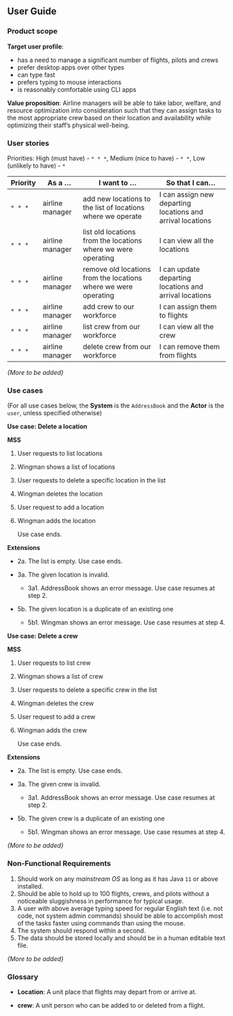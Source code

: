 ## User Guide

### Product scope

**Target user profile**:

* has a need to manage a significant number of flights, pilots and crews
* prefer desktop apps over other types
* can type fast
* prefers typing to mouse interactions
* is reasonably comfortable using CLI apps

**Value proposition**: Airline managers will be able to take labor, welfare, and resource optimization 
into consideration such that they can assign tasks to the most appropriate crew based on their location 
and availability while optimizing their staff’s physical well-being.

### User stories

Priorities: High (must have) - `* * *`, Medium (nice to have) - `* *`, Low (unlikely to have) - `*`

| Priority | As a …​                                    | I want to …​                     | So that I can…​                                                        |
| -------- |--------------------------------------------| ------------------------------ | ---------------------------------------------------------------------- |
| `* * *`  | airline manager    | add new locations to the list of locations where we operate         | I can assign new departing locations and arrival locations |
| `* * *`  | airline manager    | list old locations from the locations where we were operating       |    I can view all the locations    |
| `* * *`  | airline manager    | remove old locations from the locations where we were operating     | I can update departing locations and arrival locations |
| `* * *`  | airline manager    | add crew to our workforce     | I can assign them to flights |
| `* * *`  | airline manager    | list crew from our workforce     | I can view all the crew |
| `* * *`  | airline manager    | delete crew from our workforce     | I can remove them from flights |

*{More to be added}*

### Use cases

(For all use cases below, the **System** is the `AddressBook` and the **Actor** is the `user`, unless specified otherwise)

**Use case: Delete a location**

**MSS**

1.  User requests to list locations
2.  Wingman shows a list of locations
3.  User requests to delete a specific location in the list
4.  Wingman deletes the location
5.  User request to add a location
6.  Wingman adds the location

    Use case ends.

**Extensions**

* 2a. The list is empty.
  Use case ends.

* 3a. The given location is invalid.
    * 3a1. AddressBook shows an error message.
      Use case resumes at step 2.
  
* 5b. The given location is a duplicate of an existing one
   *  5b1. Wingman shows an error message.
      Use case resumes at step 4. 
      
**Use case: Delete a crew**

**MSS**

1.  User requests to list crew
2.  Wingman shows a list of crew
3.  User requests to delete a specific crew in the list
4.  Wingman deletes the crew
5.  User request to add a crew
6.  Wingman adds the crew

    Use case ends.

**Extensions**

* 2a. The list is empty.
  Use case ends.

* 3a. The given crew is invalid.
    * 3a1. AddressBook shows an error message.
      Use case resumes at step 2.
  
* 5b. The given crew is a duplicate of an existing one
   *  5b1. Wingman shows an error message.
      Use case resumes at step 4. 

*{More to be added}*

### Non-Functional Requirements

1.  Should work on any _mainstream OS_ as long as it has Java `11` or above installed.
2.  Should be able to hold up to 100 flights, crews, and pilots without a noticeable sluggishness in performance for typical usage.
3.  A user with above average typing speed for regular English text (i.e. not code, not system admin commands) should be able to accomplish most of the tasks faster using commands than using the mouse.
4.  The system should respond within a second.
5.  The data should be stored locally and should be in a human editable text file.

*{More to be added}*

### Glossary

* **Location**: A unit place that flights may depart from or arrive at. 

* **crew**: A unit person who can be added to or deleted from a flight.
